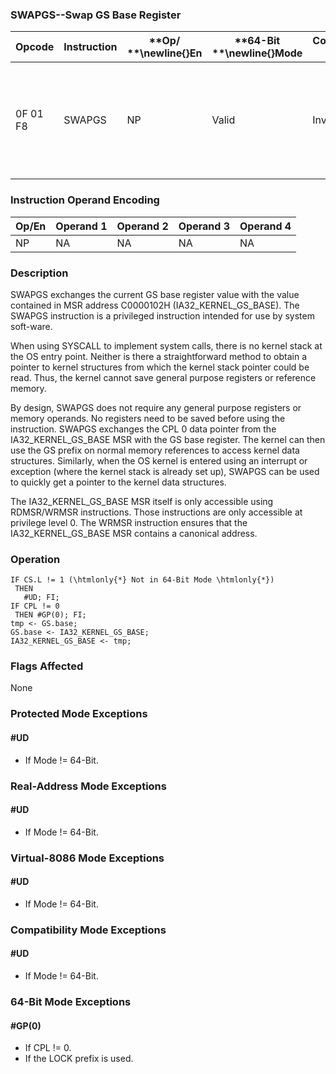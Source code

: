 ### SWAPGS--Swap GS Base Register


|**Opcode**|**Instruction**|**Op/ **\newline{}**En**|**64-Bit **\newline{}**Mode**|**Compat/**\newline{}**Leg Mode**|**Description**|
|----------|---------------|------------------------|-----------------------------|---------------------------------|---------------|
|0F 01 F8|SWAPGS|NP|Valid|Invalid|Exchanges the current GS base register value with the value contained in MSR address C0000102H.|
### Instruction Operand Encoding


|Op/En|Operand 1|Operand 2|Operand 3|Operand 4|
|-----|---------|---------|---------|---------|
|NP|NA|NA|NA|NA|
### Description


SWAPGS exchanges the current GS base register value with the value contained in MSR address C0000102H (IA32_KERNEL_GS_BASE). The SWAPGS instruction is a privileged instruction intended for use by system soft-ware. 

When using SYSCALL to implement system calls, there is no kernel stack at the OS entry point. Neither is there a straightforward method to obtain a pointer to kernel structures from which the kernel stack pointer could be read. Thus, the kernel cannot save general purpose registers or reference memory. 

By design, SWAPGS does not require any general purpose registers or memory operands. No registers need to be saved before using the instruction. SWAPGS exchanges the CPL 0 data pointer from the IA32_KERNEL_GS_BASE MSR with the GS base register. The kernel can then use the GS prefix on normal memory references to access kernel data structures. Similarly, when the OS kernel is entered using an interrupt or exception (where the kernel stack is already set up), SWAPGS can be used to quickly get a pointer to the kernel data structures.

The IA32_KERNEL_GS_BASE MSR itself is only accessible using RDMSR/WRMSR instructions. Those instructions are only accessible at privilege level 0. The WRMSR instruction ensures that the IA32_KERNEL_GS_BASE MSR contains a canonical address.


### Operation

```info-verb
IF CS.L != 1 (\htmlonly{*} Not in 64-Bit Mode \htmlonly{*})
 THEN
   #UD; FI;
IF CPL != 0
 THEN #GP(0); FI;
tmp <- GS.base;
GS.base <- IA32_KERNEL_GS_BASE;
IA32_KERNEL_GS_BASE <- tmp;
```
### Flags Affected


None


### Protected Mode Exceptions

#### #UD
* If Mode != 64-Bit.

### Real-Address Mode Exceptions

#### #UD
* If Mode != 64-Bit.

### Virtual-8086 Mode Exceptions

#### #UD
* If Mode != 64-Bit.

### Compatibility Mode Exceptions

#### #UD
* If Mode != 64-Bit.

### 64-Bit Mode Exceptions

#### #GP(0)
* If CPL != 0.
* If the LOCK prefix is used.
